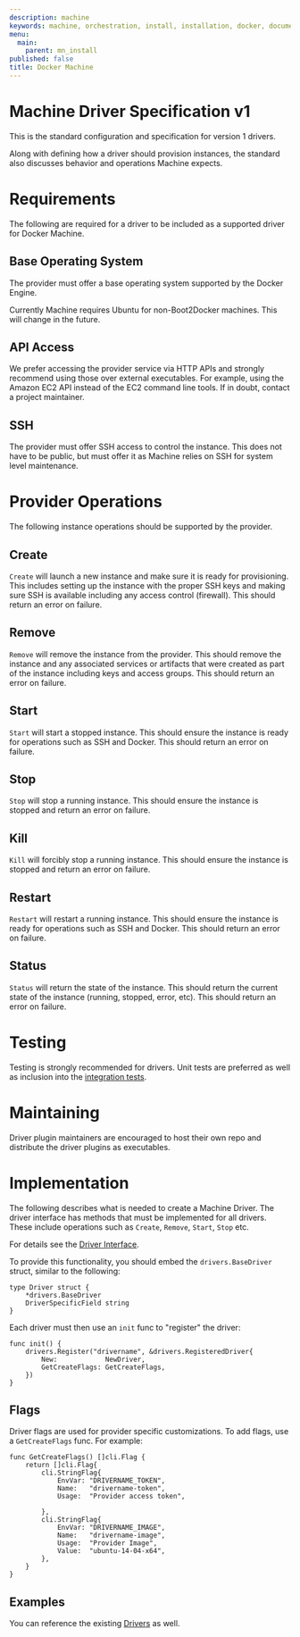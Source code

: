 ```yaml
---
description: machine
keywords: machine, orchestration, install, installation, docker, documentation
menu:
  main:
    parent: mn_install
published: false
title: Docker Machine
---
```


# Machine Driver Specification v1

This is the standard configuration and specification for version 1 drivers.

Along with defining how a driver should provision instances, the standard
also discusses behavior and operations Machine expects.

# Requirements

The following are required for a driver to be included as a supported driver
for Docker Machine.

## Base Operating System

The provider must offer a base operating system supported by the Docker Engine.

Currently Machine requires Ubuntu for non-Boot2Docker machines.  This will
change in the future.

## API Access

We prefer accessing the provider service via HTTP APIs and strongly recommend
using those over external executables.  For example, using the Amazon EC2 API
instead of the EC2 command line tools.  If in doubt, contact a project
maintainer.

## SSH

The provider must offer SSH access to control the instance.  This does not
have to be public, but must offer it as Machine relies on SSH for system
level maintenance.

# Provider Operations

The following instance operations should be supported by the provider.

## Create

`Create` will launch a new instance and make sure it is ready for provisioning.
This includes setting up the instance with the proper SSH keys and making
sure SSH is available including any access control (firewall).  This should
return an error on failure.

## Remove

`Remove` will remove the instance from the provider.  This should remove the
instance and any associated services or artifacts that were created as part
of the instance including keys and access groups.  This should return an
error on failure.

## Start

`Start` will start a stopped instance.  This should ensure the instance is
ready for operations such as SSH and Docker.  This should return an error on
failure.

## Stop

`Stop` will stop a running instance.  This should ensure the instance is
stopped and return an error on failure.

## Kill

`Kill` will forcibly stop a running instance.  This should ensure the instance
is stopped and return an error on failure.

## Restart

`Restart` will restart a running instance.  This should ensure the instance
is ready for operations such as SSH and Docker.  This should return an error
on failure.

## Status

`Status` will return the state of the instance.  This should return the
current state of the instance (running, stopped, error, etc).  This should
return an error on failure.

# Testing

Testing is strongly recommended for drivers.  Unit tests are preferred as well
as inclusion into the [integration tests](https://github.com/docker/machine#integration-tests).

# Maintaining

Driver plugin maintainers are encouraged to host their own repo and distribute
the driver plugins as executables.

# Implementation

The following describes what is needed to create a Machine Driver.  The driver
interface has methods that must be implemented for all drivers.  These include
operations such as `Create`, `Remove`, `Start`, `Stop` etc.

For details see the [Driver Interface](https://github.com/docker/machine/blob/master/drivers/drivers.go#L24).

To provide this functionality, you should embed the `drivers.BaseDriver` struct, similar to the following:

    type Driver struct {
        *drivers.BaseDriver
        DriverSpecificField string
    }

Each driver must then use an `init` func to "register" the driver:

    func init() {
        drivers.Register("drivername", &drivers.RegisteredDriver{
            New:            NewDriver,
            GetCreateFlags: GetCreateFlags,
        })
    }

## Flags

Driver flags are used for provider specific customizations.  To add flags, use
a `GetCreateFlags` func.  For example:

    func GetCreateFlags() []cli.Flag {
        return []cli.Flag{
            cli.StringFlag{
                EnvVar: "DRIVERNAME_TOKEN",
                Name:   "drivername-token",
                Usage:  "Provider access token",

            },
            cli.StringFlag{
                EnvVar: "DRIVERNAME_IMAGE",
                Name:   "drivername-image",
                Usage:  "Provider Image",
                Value:  "ubuntu-14-04-x64",
            },
        }
    }

## Examples

You can reference the existing [Drivers](https://github.com/docker/machine/tree/master/drivers)
as well.